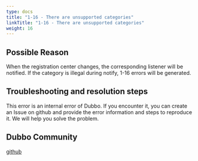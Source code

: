 ```yaml
---
type: docs
title: "1-16 - There are unsupported categories"
linkTitle: "1-16 - There are unsupported categories"
weight: 16
---
```


## Possible Reason
When the registration center changes, the corresponding listener will be notified. If the category is illegal during notify, 1-16 errors will be generated.


## Troubleshooting and resolution steps
This error is an internal error of Dubbo. If you encounter it, you can create an Issue on github and provide the error information and steps to reproduce it. We will help you solve the problem.


## Dubbo Community
[github](https://github.com/apache/dubbo)

<p style="margin-top: 3rem;"> </p>